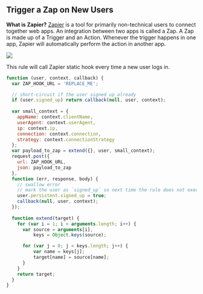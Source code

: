 ## Trigger a Zap on New Users

**What is Zapier?** [Zapier](http://zapier.com) is a tool for primarily non-technical users to connect together web apps. An integration between two apps is called a Zap. A Zap is made up of a Trigger and an Action. Whenever the trigger happens in one app, Zapier will automatically perform the action in another app.

![](https://cloudup.com/cgwZds8MjA7+)

This rule will call Zapier static hook every time a new user logs in.

```js
function (user, context, callback) {
  var ZAP_HOOK_URL = 'REPLACE_ME';

  // short-circuit if the user signed up already
  if (user.signed_up) return callback(null, user, context);
  
  var small_context = {
    appName: context.clientName,
    userAgent: context.userAgent,
    ip: context.ip,
    connection: context.connection,
    strategy: context.connectionStrategy
  };
  var payload_to_zap = extend({}, user, small_context);
  request.post({
    url: ZAP_HOOK_URL,
    json: payload_to_zap
  }, 
  function (err, response, body) {
    // swallow error
    // mark the user as `signed_up` so next time the rule does not execute
    user.persistent.signed_up = true;
    callback(null, user, context);
  });
  
  function extend(target) {
    for (var i = 1; i < arguments.length; i++) {
      var source = arguments[i],
          keys = Object.keys(source);

      for (var j = 0; j < keys.length; j++) {
          var name = keys[j];
          target[name] = source[name];
      }
    }
    return target;
  }
}
```
